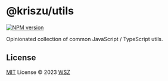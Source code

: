 # @kriszu/utils

[![NPM version](https://img.shields.io/npm/v/@kriszu/utils?color=a1b858&label=)](https://www.npmjs.com/package/@kriszu/utils)

Opinionated collection of common JavaScript / TypeScript utils.

## License

[MIT](./LICENSE) License © 2023 [WSZ](https://github.com/wangsizhu0504)
